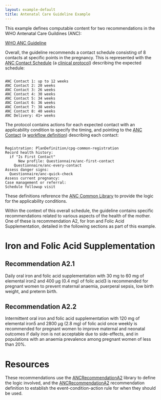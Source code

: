 ```yaml
---
layout: example-default
title: Antenatal Care Guideline Example
---
```


This example defines computable content for two recommendations in the WHO Antenatal Care Guildines (ANC):

[WHO ANC Guideline](https://www.who.int/reproductivehealth/publications/maternal_perinatal_health/anc-positive-pregnancy-experience/en/)

Overall, the guideline recommends a contact schedule consisting of 8 contacts at specific points in the pregnancy. This is represented with the [ANC Contact Schedule](../../PlanDefinition-anc-contact-schedule.html) (a [clinical protocol](../../StructureDefinition-cpg-protocoldefinition.html)) describing the expected schedule: 

<pre><code>
ANC Contact 1: up to 12 weeks
ANC Contact 2: 20 weeks
ANC Contact 3: 26 weeks
ANC Contact 4: 30 weeks
ANC Contact 5: 34 weeks
ANC Contact 6: 36 weeks
ANC Contact 7: 38 weeks
ANC Contact 8: 40 weeks
ANC Delivery: 41+ weeks
</code></pre>

The protocol contains actions for each expected contact with an applicability condition to specify the timing, and pointing to the [ANC Contact](../../PlanDefinition-anc-contact.html) (a [workflow definition](../../StructureDefinition-cpg-workflowdefinition.html)) describing each contact:

<pre><code>
Registration: PlanDefinition/cpg-common-registration
Record health history: 
  if "Is First Contact"
	  New profile: Questionnaire/anc-first-contact
	Questionnaire/anc-every-contact
Assess danger signs:
  Questionnaire/anc-quick-check
Assess current pregnancy:
Case management or referral:
Schedule followup visit
</code></pre>

These definitions reference the [ANC Common Library](../../Library-anc-common.html) to provide the logic for the applicability conditions.

Within the context of this overall schedule, the guideline contains specific recommendations related to various aspects of the health of the mother. One of these is recommendation A2, for Iron and Folic Acid Supplementation, detailed in the following sections as part of this example.

# Iron and Folic Acid Supplementation

## Recommendation A2.1

Daily oral iron and folic acid supplementation with 30 mg
to 60 mg of elemental iron2 and 400 μg (0.4 mg) of folic acid3 is
recommended for pregnant women to prevent maternal anaemia,
puerperal sepsis, low birth weight, and preterm birth.

## Recommendation A2.2

Intermittent oral iron and folic acid supplementation with 120 mg
of elemental iron5 and 2800 μg (2.8 mg) of folic acid once weekly is
recommended for pregnant women to improve maternal and neonatal
outcomes if daily iron is not acceptable due to side-effects, and in
populations with an anaemia prevalence among pregnant women of
less than 20%.

# Resources

These recommendations use the [ANCRecommendationA2](../../Library-anc-recommendation-a2.html) library to define the logic involved, and the [ANCRecommendationA2](../../PlanDefinition-anc-recommendation-a2.html) recommendation definition to establish the event-condition-action rule for when they should be used.
